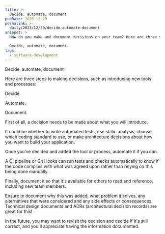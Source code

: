 ```yaml
---
title: >-
  Decide, automate, document
pubDate: 2023-12-29
permalink: >-
  daily/2023/12/29/decide-automate-document
snippet: >
  How do you make and document decisions on your team? Here are three steps that have worked well for me.

  Decide, automate, document.
tags:
  - software-development
---
```


Decide, automate, document

Here are three steps to making decisions, such as introducing new tools and processes:

Decide.

Automate.

Document.

First of all, a decision needs to be made about what you will introduce.

It could be whether to write automated tests, use static analysis, choose which coding standard to use, or make architecture decisions about how you want to build your application.

Once you've decided and added the tool or process, automate it if you can.

A CI pipeline or Git Hooks can run tests and checks automatically to know if the code complies with what was agreed upon rather than relying on this being done manually.

Finally, document it so that it's available for others to read and reference, including new team members.

Ensure to document why this was added, what problem it solves, any alternatives that were considered and any side effects or consequences. Technical design documents and ADRs (architectural decision records) are great for this!

In the future, you may want to revisit the decision and decide if it's still correct, and you'll appreciate having the information documented.
